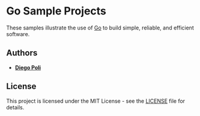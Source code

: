 # Go Sample Projects
These samples illustrate the use of [Go](https://golang.org/) to build simple, reliable, and efficient software.

## Authors
* [**Diego Poli**](https://www.linkedin.com/in/diegopoli)

## License
This project is licensed under the MIT License - see the [LICENSE](LICENSE) file for details.
